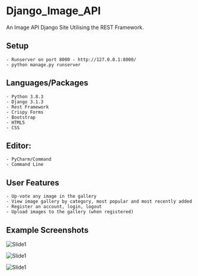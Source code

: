 # Django_Image_API

An Image API Django Site Utilising the REST Framework.

## Setup

    - Runserver on port 8000 - http://127.0.0.1:8000/
    - python manage.py runserver

## Languages/Packages

    - Python 3.8.3
    - Django 3.1.3
    - Rest Framework
    - Crispy Forms
    - Bootstrap
    - HTML5
    - CSS

## Editor:

    - PyCharm/Command
    - Command Line

## User Features

    - Up-vote any image in the gallery
    - View image gallery by category, most popular and most recently added
    - Register an account, login, logout
    - Upload images to the gallery (when registered)

## Example Screenshots

![Slide1](https://user-images.githubusercontent.com/72507931/103502735-1746e280-4e4a-11eb-9167-2eeccf0c7637.JPG)

![Slide1](https://user-images.githubusercontent.com/72507931/103502923-b370e980-4e4a-11eb-85ba-e4fee10c185f.JPG)

![Slide1](https://user-images.githubusercontent.com/72507931/103503059-0fd40900-4e4b-11eb-8da0-6f302cc0cae2.JPG)


